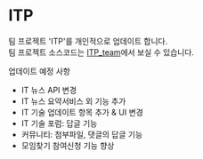# ITP
   
팀 프로젝트 'ITP'를 개인적으로 업데이트 합니다.   
팀 프로젝트 소스코드는 [ITP_team](https://github.com/yeajinlee/ITP_team)에서 보실 수 있습니다.
   

업데이트 예정 사항
   - IT 뉴스 API 변경
   - IT 뉴스 요약서비스 외 기능 추가
   - IT 기술 업데이트 항목 추가 & UI 변경
   - IT 기술 포럼: 답글 기능
   - 커뮤니티: 첨부파일, 댓글의 답글 기능
   - 모임찾기 참여신청 기능 향상
